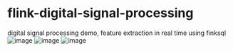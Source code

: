 # flink-digital-signal-processing
 digital signal processing demo, feature extraction in real time using finksql
![image](https://github.com/kevinxiey/flink-digital-signal-processing/blob/master/src/main/resources/img/pic1.png)
![image](https://github.com/kevinxiey/flink-digital-signal-processing/blob/master/src/main/resources/img/pic2.png)
![image](https://github.com/kevinxiey/flink-digital-signal-processing/blob/master/src/main/resources/img/pic3.png)
